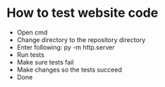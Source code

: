 # How to test website code

- Open cmd
- Change directory to the repository directory
- Enter following: py -m http.server
- Run tests
- Make sure tests fail
- Make changes so the tests succeed
- Done
